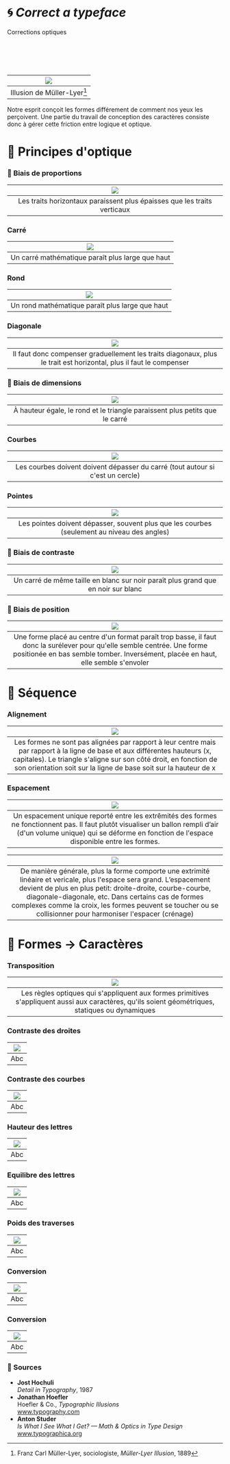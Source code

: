 # 🌀 *Correct a typeface*
  Corrections optiques
# &nbsp;

|![](links/Illusion.gif) |
|:---:|
| Illusion de Müller-Lyer[^1]           |

Notre esprit conçoit les formes différement de comment nos yeux les perçoivent. Une partie du travail de conception des caractères consiste donc à gérer cette friction entre logique et optique.

# 👀 Principes d'optique

### 🚨 Biais de proportions

|![](links/Contraste.gif) |
|:---:|
| Les traits horizontaux paraissent plus épaisses que les traits verticaux           |

### Carré

|![](links/Carre.gif) |
|:---:|
| Un carré mathématique paraît plus large que haut           |

### Rond

|![](links/Rond_format.gif) |
|:---:|
| Un rond mathématique paraît plus large que haut           |

### Diagonale

|![](links/Compositions_lines.gif) |
|:---:|
| Il faut donc compenser graduellement les traits diagonaux, plus le trait est horizontal, plus il faut le compenser           |

### 🚨 Biais de dimensions

|![](links/Taille.gif) |
|:---:|
| À hauteur égale, le rond et le triangle paraissent plus petits que le carré            |

### Courbes

|![](links/Rond.gif) |
|:---:|
| Les courbes doivent doivent dépasser du carré (tout autour si c'est un cercle)        |

### Pointes

|![](links/Triangle.gif) |
|:---:|
| Les pointes doivent dépasser, souvent plus que les courbes (seulement au niveau des angles)           |

### 🚨 Biais de contraste

|![](links/Compositions_negatif.gif) |
|:---:|
| Un carré de même taille en blanc sur noir paraît plus grand que en noir sur blanc           |

### 🚨 Biais de position

|![](links/Rond_position.gif) |
|:---:|
| Une forme placé au centre d'un format paraît trop basse, il faut donc la surélever pour qu'elle semble centrée. Une forme positionée en bas semble tomber. Inversément, placée en haut, elle semble s'envoler           |

# 🚃 Séquence

### Alignement

|![](links/Compositions_alignement.gif) |
|:---:|
| Les formes ne sont pas alignées par rapport à leur centre mais par rapport à la ligne de base et aux différentes hauteurs (x, capitales). Le triangle s'aligne sur son côté droit, en fonction de son orientation soit sur la ligne de base soit sur la hauteur de x          |

### Espacement

|![](links/Espacement.gif) |
|:---:|
| Un espacement unique reporté entre les extrêmités des formes ne fonctionnent pas. Il faut plutôt visualiser un ballon rempli d’air (d'un volume unique) qui se déforme en fonction de l'espace disponible entre les formes.           |

|![](links/Spacing.gif) |
|:---:|
| De manière générale, plus la forme comporte une extrimité linéaire et vericale, plus l'espace sera grand. L’espacement devient de plus en plus petit: droite-droite, courbe-courbe, diagonale-diagonale, etc. Dans certains cas de formes complexes comme la croix, les formes peuvent se toucher ou se collisionner pour harmoniser l'espacer (crénage)          |

# 🪩 Formes → Caractères

### Transposition

|![](links/Conversion.gif) |
|:---:|
| Les règles optiques qui s'appliquent aux formes primitives s'appliquent aussi aux caractères, qu'ils soient géométriques, statiques ou dynamiques           |

### Contraste des droites

|![](links/Letters_1.gif) |
|:---:|
| Abc           |

### Contraste des courbes

|![](links/Letters_2.gif) |
|:---:|
| Abc           |

### Hauteur des lettres

|![](links/Letters_3.gif) |
|:---:|
| Abc           |

### Equilibre des lettres

|![](links/Letters_4.gif) |
|:---:|
| Abc           |

### Poids des traverses

|![](links/Letters_5.gif) |
|:---:|
| Abc           |

### Conversion

|![](links/Letters_6.gif) |
|:---:|
| Abc           |

### Conversion

|![](links/Letters_7.gif) |
|:---:|
| Abc           |

### 📎 Sources

- **Jost Hochuli**  
  *Detail in Typography*, 1987
- **Jonathan Hoefler**  
  Hoefler & Co., *Typographic Illusions*  
  www.typography.com  
- **Anton Studer**  
  *Is What I See What I Get? — Math & Optics in Type Design*  
  www.typographica.org

[^1]: Franz Carl Müller-Lyer, sociologiste, *Müller-Lyer Illusion*, 1889

